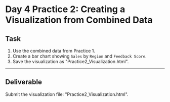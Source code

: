 # Day 4 Practice 2: Creating a Visualization from Combined Data

## Task
1. Use the combined data from Practice 1.
2. Create a bar chart showing `Sales` by `Region` and `Feedback Score`.
3. Save the visualization as "Practice2_Visualization.html".

---

## Deliverable
Submit the visualization file: "Practice2_Visualization.html".